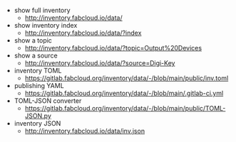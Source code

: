 - show full inventory
    - http://inventory.fabcloud.io/data/
- show inventory index
    - http://inventory.fabcloud.io/data/?index
- show a topic
    - http://inventory.fabcloud.io/data/?topic=Output%20Devices
- show a source
    - http://inventory.fabcloud.io/data/?source=Digi-Key
- inventory TOML
    - https://gitlab.fabcloud.org/inventory/data/-/blob/main/public/inv.toml
- publishing YAML
   - https://gitlab.fabcloud.org/inventory/data/-/blob/main/.gitlab-ci.yml
- TOML-JSON converter
    - https://gitlab.fabcloud.org/inventory/data/-/blob/main/public/TOML-JSON.py
- inventory JSON
    - http://inventory.fabcloud.io/data/inv.json

